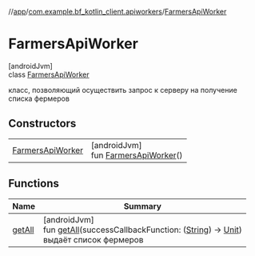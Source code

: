 //[app](../../../index.md)/[com.example.bf_kotlin_client.apiworkers](../index.md)/[FarmersApiWorker](index.md)

# FarmersApiWorker

[androidJvm]\
class [FarmersApiWorker](index.md)

класс, позволяющий осуществить запрос к серверу на получение списка фермеров

## Constructors

| | |
|---|---|
| [FarmersApiWorker](-farmers-api-worker.md) | [androidJvm]<br>fun [FarmersApiWorker](-farmers-api-worker.md)() |

## Functions

| Name | Summary |
|---|---|
| [getAll](get-all.md) | [androidJvm]<br>fun [getAll](get-all.md)(successCallbackFunction: ([String](https://kotlinlang.org/api/latest/jvm/stdlib/kotlin/-string/index.html)) -&gt; [Unit](https://kotlinlang.org/api/latest/jvm/stdlib/kotlin/-unit/index.html))<br>выдаёт список фермеров |
